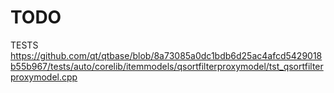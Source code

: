 # TODO

TESTS https://github.com/qt/qtbase/blob/8a73085a0dc1bdb6d25ac4afcd5429018b55b967/tests/auto/corelib/itemmodels/qsortfilterproxymodel/tst_qsortfilterproxymodel.cpp
